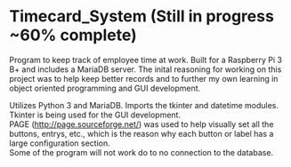 # Timecard_System (Still in progress ~60% complete)
Program to keep track of employee time at work. Built for a Raspberry Pi 3 B+ and includes a MariaDB server. The inital reasoning for working on this project was to help keep better records and to further my own learning in object oriented programming and GUI development.

Utilizes Python 3 and MariaDB.
Imports the tkinter and datetime modules.  
Tkinter is being used for the GUI development.   
PAGE (http://page.sourceforge.net/) was used to help visually set all the buttons, entrys, etc., which is the reason why each button or label has a large configuration section.  
Some of the program will not work do to no connection to the database.
